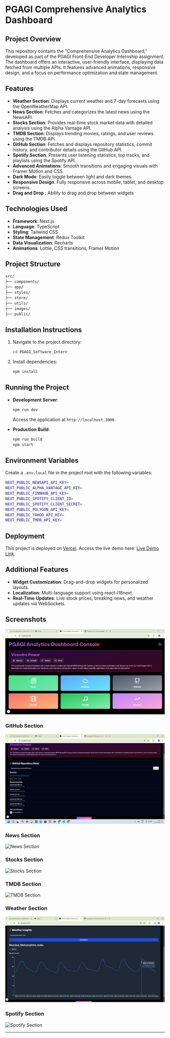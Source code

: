 # PGAGI Comprehensive Analytics Dashboard

## Project Overview

This repository contains the "Comprehensive Analytics Dashboard," developed as part of the PGAGI Front-End Developer Internship assignment. The dashboard offers an interactive, user-friendly interface, displaying data fetched from multiple APIs. It features advanced animations, responsive design, and a focus on performance optimization and state management.


## Features
- **Weather Section**: Displays current weather and 7-day forecasts using the OpenWeatherMap API.
- **News Section**: Fetches and categorizes the latest news using the NewsAPI.
- **Stocks Section**: Provides real-time stock market data with detailed analysis using the Alpha Vantage API.
- **TMDB Section**: Displays trending movies, ratings, and user reviews using the TMDB API.
- **GitHub Section**: Fetches and displays repository statistics, commit history, and contributor details using the GitHub API.
- **Spotify Section**: Presents user listening statistics, top tracks, and playlists using the Spotify API.
- **Advanced Animations**: Smooth transitions and engaging visuals with Framer Motion and CSS.
- **Dark Mode**: Easily toggle between light and dark themes.
- **Responsive Design**: Fully responsive across mobile, tablet, and desktop screens.
- **Drag and Drop** : Ability to drag and drop between widgets

## Technologies Used

- **Framework**: Next.js  
- **Language**: TypeScript  
- **Styling**: Tailwind CSS  
- **State Management**: Redux Toolkit  
- **Data Visualization**: Recharts 
- **Animations**: Lottie, CSS transitions, Framer Motion 

## Project Structure

```bash
src/
├── components/   
├── app/           
├── styles/        
├── store/        
├── utils/       
├── images/        
├── public/        
```

## Installation Instructions

1. Navigate to the project directory:
   ```bash
   cd PGAGI_Software_Intern
   ```
2. Install dependencies:
   ```bash
   npm install
   ```

## Running the Project

- **Development Server**:
  ```bash
  npm run dev
  ```
  Access the application at `http://localhost:3000`.

- **Production Build**:
  ```bash
  npm run build
  npm start
  ```

## Environment Variables

Create a `.env.local` file in the project root with the following variables:

```bash
NEXT_PUBLIC_NEWSAPI_API_KEY=
NEXT_PUBLIC_ALPHA_VANTAGE_API_KEY=
NEXT_PUBLIC_FINNHUB_API_KEY=
NEXT_PUBLIC_SPOTIFY_CLIENT_ID=
NEXT_PUBLIC_SPOTIFY_CLIENT_SECRET=
NEXT_PUBLIC_POLYGON_API_KEY=
NEXT_PUBLIC_YAHOO_API_KEY=
NEXT_PUBLIC_TMDB_API_KEY=
```


## Deployment

This project is deployed on [Vercel](https://vercel.com). Access the live demo here: [Live Demo Link](https://pgagi-software-intern.vercel.app/).

## Additional Features

- **Widget Customization**: Drag-and-drop widgets for personalized layouts.
- **Localization**: Multi-language support using react-i18next.
- **Real-Time Updates**: Live stock prices, breaking news, and weather updates via WebSockets.

## Screenshots
![Home Section](https://github.com/virendrap1516/PGAGI-analytics-dashboard/blob/master/images/Home.png)

### GitHub Section  
![GitHub Section](https://github.com/virendrap1516/PGAGI-analytics-dashboard/blob/master/images/Github.png)  

### News Section  
![News Section](https://github.com/MohamedAklamaash/PGAGI_Software_Intern/blob/main/images/News.png)  

### Stocks Section  
![Stocks Section](https://github.com/MohamedAklamaash/PGAGI_Software_Intern/blob/main/images/Stocks.png)  

### TMDB Section  
![TMDB Section](https://github.com/MohamedAklamaash/PGAGI_Software_Intern/blob/main/images/Movies.png)  

### Weather Section
![Weather Section](https://github.com/virendrap1516/PGAGI-analytics-dashboard/blob/master/images/Weather.png)  

### Spotify Section  
![Spotify Section](https://github.com/MohamedAklamaash/PGAGI_Software_Intern/blob/main/images/Spotify.png)  

---
